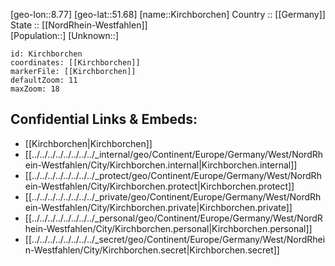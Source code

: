 ﻿---
location: [51.68,8.77] 
mapzoom: [7,12] 
mapmarker: city 
type: City
tags:
- geo/City


SpocWebEntityId: 31436
isDeleted: false
confidential: public

---
[geo-lon::8.77] 
[geo-lat::51.68] 
[name::Kirchborchen] 
Country :: [[Germany]]  
State :: [[NordRhein-Westfahlen]]  
[Population::] 
[Unknown::] 


```leaflet
id: Kirchborchen
coordinates: [[Kirchborchen]] 
markerFile: [[Kirchborchen]] 
defaultZoom: 11 
maxZoom: 18
```


## Confidential Links & Embeds: 
- [[Kirchborchen|Kirchborchen]]  
- [[../../../../../../../../_internal/geo/Continent/Europe/Germany/West/NordRhein-Westfahlen/City/Kirchborchen.internal|Kirchborchen.internal]] 
- [[../../../../../../../../_protect/geo/Continent/Europe/Germany/West/NordRhein-Westfahlen/City/Kirchborchen.protect|Kirchborchen.protect]] 
- [[../../../../../../../../_private/geo/Continent/Europe/Germany/West/NordRhein-Westfahlen/City/Kirchborchen.private|Kirchborchen.private]] 
- [[../../../../../../../../_personal/geo/Continent/Europe/Germany/West/NordRhein-Westfahlen/City/Kirchborchen.personal|Kirchborchen.personal]] 
- [[../../../../../../../../_secret/geo/Continent/Europe/Germany/West/NordRhein-Westfahlen/City/Kirchborchen.secret|Kirchborchen.secret]] 
